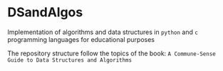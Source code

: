 
# DSandAlgos

Implementation of algorithms and data structures in `python` and `c` programming languages for educational purposes

The repository structure follow the topics of the book: `A Commune-Sense Guide to Data Structures and Algorithms`  
